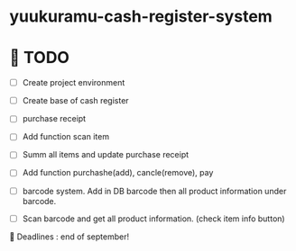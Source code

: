 # yuukuramu-cash-register-system

<h1>📅 TODO</h1>

- [ ] Create project environment <br>
     
- [ ] Create  base of cash register <br>

- [ ] purchase receipt <br>

- [ ] Add function scan item <br>

- [ ] Summ all items and update purchase receipt <br>

- [ ] Add function purchashe(add), cancle(remove), pay <br>

- [ ] barcode system. Add in  DB barcode then all product information under barcode.

- [ ] Scan barcode and get all product information. (check item info button)

💭 Deadlines : end of september!
